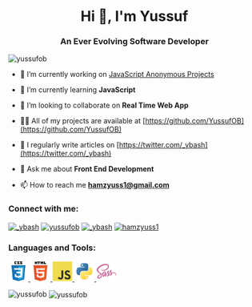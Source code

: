 <h1 align="center">Hi 👋, I'm Yussuf</h1>
<h3 align="center">An Ever Evolving Software Developer</h3>

<p align="left"> <img src="https://komarev.com/ghpvc/?username=yussufob&label=Profile%20views&color=0e75b6&style=flat" alt="yussufob" /> </p>

- 🔭 I’m currently working on [JavaScript Anonymous Projects](https://github.com/YussufOB)

- 🌱 I’m currently learning **JavaScript**

- 👯 I’m looking to collaborate on **Real Time Web App**

- 👨‍💻 All of my projects are available at [https://github.com/YussufOB](https://github.com/YussufOB)

- 📝 I regularly write articles on [https://twitter.com/_ybash](https://twitter.com/_ybash)

- 💬 Ask me about **Front End Development**

- 📫 How to reach me **hamzyuss1@gmail.com**

<h3 align="left">Connect with me:</h3>
<p align="left">
<a href="https://twitter.com/_ybash" target="blank"><img align="center" src="https://raw.githubusercontent.com/rahuldkjain/github-profile-readme-generator/master/src/images/icons/Social/twitter.svg" alt="_ybash" height="30" width="40" /></a>
<a href="https://linkedin.com/in/yussufob" target="blank"><img align="center" src="https://raw.githubusercontent.com/rahuldkjain/github-profile-readme-generator/master/src/images/icons/Social/linked-in-alt.svg" alt="yussufob" height="30" width="40" /></a>
<a href="https://instagram.com/_ybash" target="blank"><img align="center" src="https://raw.githubusercontent.com/rahuldkjain/github-profile-readme-generator/master/src/images/icons/Social/instagram.svg" alt="_ybash" height="30" width="40" /></a>
<a href="https://www.hackerrank.com/hamzyuss1" target="blank"><img align="center" src="https://raw.githubusercontent.com/rahuldkjain/github-profile-readme-generator/master/src/images/icons/Social/hackerrank.svg" alt="hamzyuss1" height="30" width="40" /></a>
</p>

<h3 align="left">Languages and Tools:</h3>
<p align="left"> <a href="https://www.w3schools.com/css/" target="_blank" rel="noreferrer"> <img src="https://raw.githubusercontent.com/devicons/devicon/master/icons/css3/css3-original-wordmark.svg" alt="css3" width="40" height="40"/> </a> <a href="https://www.w3.org/html/" target="_blank" rel="noreferrer"> <img src="https://raw.githubusercontent.com/devicons/devicon/master/icons/html5/html5-original-wordmark.svg" alt="html5" width="40" height="40"/> </a> <a href="https://developer.mozilla.org/en-US/docs/Web/JavaScript" target="_blank" rel="noreferrer"> <img src="https://raw.githubusercontent.com/devicons/devicon/master/icons/javascript/javascript-original.svg" alt="javascript" width="40" height="40"/> </a> <a href="https://www.python.org" target="_blank" rel="noreferrer"> <img src="https://raw.githubusercontent.com/devicons/devicon/master/icons/python/python-original.svg" alt="python" width="40" height="40"/> </a> <a href="https://sass-lang.com" target="_blank" rel="noreferrer"> <img src="https://raw.githubusercontent.com/devicons/devicon/master/icons/sass/sass-original.svg" alt="sass" width="40" height="40"/> </a> </p>

<p><img align="left" src="https://github-readme-stats.vercel.app/api/top-langs?username=yussufob&show_icons=true&locale=en&layout=compact" alt="yussufob" /></p>

<p>&nbsp;<img align="center" src="https://github-readme-stats.vercel.app/api?username=yussufob&show_icons=true&locale=en" alt="yussufob" /></p>
